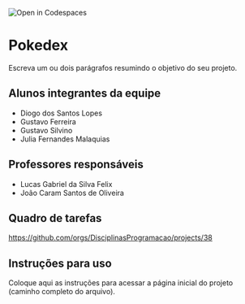 ![Open in Codespaces](https://classroom.github.com/assets/open-in-codespaces-abfff4d4e15f9e1bd8274d9a39a0befe03a0632bb0f153d0ec72ff541cedbe34.svg)
# Pokedex
Escreva um ou dois parágrafos resumindo o objetivo do seu projeto.

## Alunos integrantes da equipe

* Diogo dos Santos Lopes
* Gustavo Ferreira
* Gustavo Silvino
* Julia Fernandes Malaquias

## Professores responsáveis

* Lucas Gabriel da Silva Felix
* João Caram Santos de Oliveira

## Quadro de tarefas
https://github.com/orgs/DisciplinasProgramacao/projects/38

## Instruções para uso
Coloque aqui as instruções para acessar a página inicial do projeto (caminho completo do arquivo).
